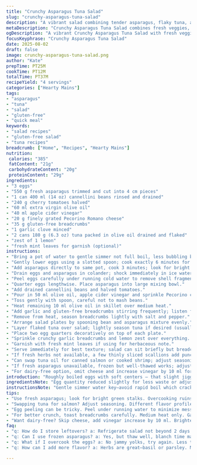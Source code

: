 ```yaml
---
title: "Crunchy Asparagus Tuna Salad"
slug: "crunchy-asparagus-tuna-salad"
description: "A vibrant salad combining tender asparagus, flaky tuna, and soft-boiled eggs tossed with creamy cannellini beans and juicy cherry tomatoes. Finished with crisp toasted garlic breadcrumbs and a sharp white balsamic dressing, this dish balances textures and flavors while staying gluten-free and nut-free. Simple techniques highlight ingredient freshness. Quick blanching preserves asparagus snap; gentle handling of eggs yields soft centers. Toasting garlic breadcrumbs adds crunch and aroma. Parmesan swaps in Pecorino for sharper tang. White balsamic replaced with apple cider vinegar for brightness. A lemon zest twist cuts richness and lifts the palate. Reliable methods, easy to execute, great for light mains or lunch."
metaDescription: "Crunchy Asparagus Tuna Salad combines fresh veggies, flaky tuna, and soft-boiled eggs for a vibrant, textured dish that’s gluten-free."
ogDescription: "A vibrant Crunchy Asparagus Tuna Salad with fresh veggies and soft-boiled eggs, bursting with flavors and textures. Perfect for lunch or a light main."
focusKeyphrase: "Crunchy Asparagus Tuna Salad"
date: 2025-08-02
draft: false
image: crunchy-asparagus-tuna-salad.png
author: "Kate"
prepTime: PT25M
cookTime: PT12M
totalTime: PT37M
recipeYield: "4 servings"
categories: ["Hearty Mains"]
tags:
- "asparagus"
- "tuna"
- "salad"
- "gluten-free"
- "quick meal"
keywords:
- "salad recipes"
- "gluten-free salad"
- "tuna recipes"
breadcrumb: ["Home", "Recipes", "Hearty Mains"]
nutrition: 
 calories: "385"
 fatContent: "21g"
 carbohydrateContent: "20g"
 proteinContent: "29g"
ingredients:
- "3 eggs"
- "550 g fresh asparagus trimmed and cut into 4 cm pieces"
- "1 can 400 ml (14 oz) cannellini beans rinsed and drained"
- "240 g cherry tomatoes halved"
- "60 ml extra virgin olive oil"
- "40 ml apple cider vinegar"
- "20 g finely grated Pecorino Romano cheese"
- "35 g gluten-free breadcrumbs"
- "1 garlic clove minced"
- "2 cans 180 g (6.3 oz) tuna packed in olive oil drained and flaked"
- "zest of 1 lemon"
- "fresh mint leaves for garnish (optional)"
instructions:
- "Bring a pot of water to gentle simmer not full boil, less bubbling but steaming hot."
- "Gently lower eggs using a slotted spoon; cook exactly 6 minutes for jammy yolks — whites set, yolks slightly creamy."
- "Add asparagus directly to same pot, cook 3 minutes; look for bright green, tender yet crisp stalks."
- "Drain eggs and asparagus in colander; shock immediately in ice water bath to stop carryover cooking and fix vibrant color."
- "Peel eggs carefully under running cold water to remove shell fragments easily. Pat dry eggs and asparagus with kitchen towel to avoid watery salad."
- "Quarter eggs lengthwise. Place asparagus into large mixing bowl."
- "Add drained cannellini beans and halved tomatoes."
- "Pour in 50 ml olive oil, apple cider vinegar and sprinkle Pecorino cheese over. Season with salt and cracked black pepper."
- "Toss gently with spoon, careful not to mash beans."
- "Heat remaining 10 ml olive oil in skillet over medium heat."
- "Add garlic and gluten-free breadcrumbs stirring frequently; listen for light crackling sound, toast crumbs until golden brown and fragrant about 3-4 minutes. Watch closely, garlic burns fast and ruins taste."
- "Remove from heat, season breadcrumbs lightly with salt and pepper."
- "Arrange salad plates by spooning bean and asparagus mixture evenly."
- "Layer flaked tuna over salad; lightly season tuna if desired (usually oil brings enough flavor)."
- "Place two egg quarters decoratively on top of each plate."
- "Sprinkle crunchy garlic breadcrumbs and lemon zest over everything. Bright aroma should pop."
- "Garnish with fresh mint leaves if using for herbaceous note."
- "Serve immediately for best texture; salad can sit briefly but breadcrumbs soggy fast."
- "If fresh herbs not available, a few thinly sliced scallions add punch."
- "Can swap tuna oil for canned salmon or cooked shrimp; adjust seasoning accordingly."
- "If fresh asparagus unavailable, frozen but well-thawed works; adjust blanch time slightly."
- "For dairy-free option, omit cheese and increase vinegar by 10 ml for acidity."
introduction: "Roughly boiled eggs with soft centers — that slight jiggle when sliced. Bright green asparagus, just barely tender but still snap in each bite. Beans hold the creamy backbone; tomatoes burst juicy tang. Toasted garlic crumbs—crispy magic—no sog, only crunch. Tuna flakes add oils and protein without fuss. Lemon zest cuts richness; mint pulls freshness into the mix. A simple salad but playing on textures, taste tension. Quick technique matters here — overcook eggs, lose the softness; over-blanch asparagus, lose the freshness. Easy pantry swaps keep it flexible. Apple cider vinegar stands in for white balsamic, sharper, less sweet. Pecorino brings the salty bite instead of parmesan. Simple tactics that make or break. The kind of salad that feels like proper lunch, not just leaves on plate. Ready in under 40 minutes but feels like hours of care."
ingredientsNote: "Egg quantity reduced slightly for less waste or adjusting serving size. Asparagus trimmed to slightly larger chunks to hold texture better. Cannellini beans replace smaller white beans—creamier, richer, better body in salad. Cherry tomatoes fresh and bursting with flavor, halve to release juices mixing into dressing. Olive oil split between salad and toasting crumbs—don't skimp on that fat layer; it’s where the crunch magic lies. Pecorino swap makes flavor more assertive; parmesan milder. Apple cider vinegar chosen for brightness and acidity balance but white balsamic remains acceptable. Gluten-free breadcrumbs for safety; panko fine but can use regular here, just watch for sogginess later. Garlic finely minced to avoid giant bits that scorch. Lemon zest added for twist—extra aroma and palate spark. Mint brings cool herbal contrast but optional depending on access or taste. Good pantry flexibility with canned tuna; fresh fish would change time and handling. Egg cooking time lifted a minute for slightly less runny yolk—many prefer that texture for salad. Asparagus timing slightly increased to ensure tender but still snap—power from stovetop heat varies, so rely on color and fork test."
instructionsNote: "Gentle simmer water key—avoid rapid boil which cracks eggs. Use slotted spoon for eggs prevent cracking or bumping bottom. Exact 6-minute boil for eggs achieves jammy yolks; adjust slightly if eggs large or altitude higher. Adding asparagus after eggs reduces too-soft texture; timing critical: 3 minutes enough for tender-crisp especially large sized stalks. Shock in ice water bath immediately to stop cooking and set bright green color — vital for salad plate appeal. Peel eggs under running water: soft-boiled shells less likely to pop off cleanly; helps remove fineshells. Cut eggs lengthwise for elegant plating, halves can shift off plate if unevenly cut. Gentle fold when mixing veggies prevents beans bursting; preserve shape and creaminess. Toast garlic breadcrumbs on medium fire to prevent burnt garlic bitterness; smell aroma intensely when right. Seasoning breadcrumbs crucial; bland crumbs fail textural role. Assemble with care; layering tuna atop prevents fish flavor watering salad. Lemon zest sprinkle adds aroma without overpowering. Mint leaves optional, add fresh green flavor. Serve promptly or crumbs sog—good timing keeps crunch alive. Swap notes included to cater to common ingredient access and dietary needs. Observe aromas, colors, slight firmness as readiness signals rather than relying on watch alone."
tips:
- "Use fresh asparagus; look for bright green stalks. Overcooking ruins the snap, that's a key texture. Blanch just 3 minutes max."
- "Swapping tuna for salmon? Adjust seasoning. Different flavor profiles matter; loose texture, moisture. Cooked shrimp is another solid interchange."
- "Egg peeling can be tricky. Peel under running water to minimize mess. Shell fragments are easier to remove. Soft-boiled's finesse is delicate."
- "For better crunch, toast breadcrumbs carefully. Medium heat only. Garlic can burn fast. Cook until golden brown, smell shifts."
- "Want dairy-free? Skip cheese, add vinegar increase by 10 ml. Brightens flavor. Easy trade-off for dietary restrictions."
faq:
- "q: How do I store leftovers? a: Refrigerate salad not beyond 2 days max. Soggy breadcrumbs. Keep separately if possible."
- "q: Can I use frozen asparagus? a: Yes, but thaw well, blanch time may vary. Adjust cooking when using frozen can alter texture."
- "q: What if I overcook the eggs? a: No jammy yolks, try again. Less time; use a timer. 5 minutes might work for smaller eggs."
- "q: How can I add more flavor? a: Herbs are great—basil or parsley. Mix citrus juice too. For tangy add more vinegar."

---
```

